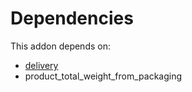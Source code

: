 # Dependencies

This addon depends on:

- [delivery](../../../../../oca-ocb-warehouse/odoo-bringout-oca-ocb-delivery)
- product_total_weight_from_packaging
